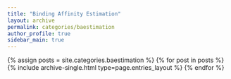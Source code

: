```yaml
---
title: "Binding Affinity Estimation"
layout: archive
permalink: categories/baestimation
author_profile: true
sidebar_main: true
---
```


{% assign posts = site.categories.baestimation %}
{% for post in posts %} {% include archive-single.html type=page.entries_layout %} {% endfor %}